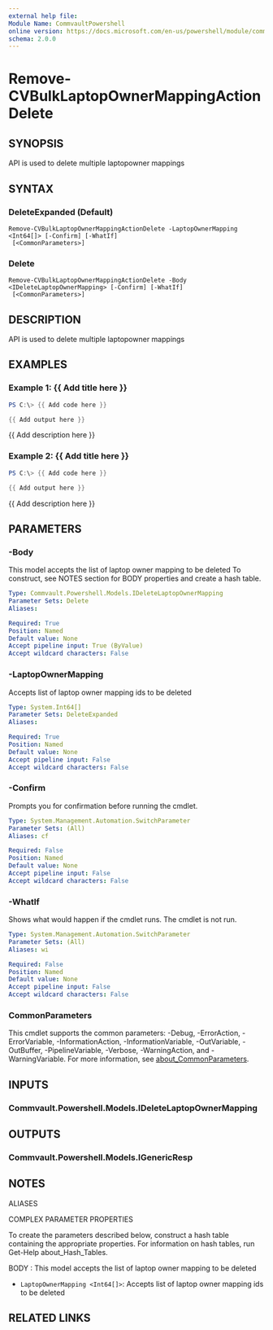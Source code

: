 ```yaml
---
external help file:
Module Name: CommvaultPowershell
online version: https://docs.microsoft.com/en-us/powershell/module/commvaultpowershell/remove-cvbulklaptopownermappingactiondelete
schema: 2.0.0
---
```


# Remove-CVBulkLaptopOwnerMappingActionDelete

## SYNOPSIS
API is used to delete multiple laptopowner mappings

## SYNTAX

### DeleteExpanded (Default)
```
Remove-CVBulkLaptopOwnerMappingActionDelete -LaptopOwnerMapping <Int64[]> [-Confirm] [-WhatIf]
 [<CommonParameters>]
```

### Delete
```
Remove-CVBulkLaptopOwnerMappingActionDelete -Body <IDeleteLaptopOwnerMapping> [-Confirm] [-WhatIf]
 [<CommonParameters>]
```

## DESCRIPTION
API is used to delete multiple laptopowner mappings

## EXAMPLES

### Example 1: {{ Add title here }}
```powershell
PS C:\> {{ Add code here }}

{{ Add output here }}
```

{{ Add description here }}

### Example 2: {{ Add title here }}
```powershell
PS C:\> {{ Add code here }}

{{ Add output here }}
```

{{ Add description here }}

## PARAMETERS

### -Body
This model accepts the list of laptop owner mapping to be deleted
To construct, see NOTES section for BODY properties and create a hash table.

```yaml
Type: Commvault.Powershell.Models.IDeleteLaptopOwnerMapping
Parameter Sets: Delete
Aliases:

Required: True
Position: Named
Default value: None
Accept pipeline input: True (ByValue)
Accept wildcard characters: False
```

### -LaptopOwnerMapping
Accepts list of laptop owner mapping ids to be deleted

```yaml
Type: System.Int64[]
Parameter Sets: DeleteExpanded
Aliases:

Required: True
Position: Named
Default value: None
Accept pipeline input: False
Accept wildcard characters: False
```

### -Confirm
Prompts you for confirmation before running the cmdlet.

```yaml
Type: System.Management.Automation.SwitchParameter
Parameter Sets: (All)
Aliases: cf

Required: False
Position: Named
Default value: None
Accept pipeline input: False
Accept wildcard characters: False
```

### -WhatIf
Shows what would happen if the cmdlet runs.
The cmdlet is not run.

```yaml
Type: System.Management.Automation.SwitchParameter
Parameter Sets: (All)
Aliases: wi

Required: False
Position: Named
Default value: None
Accept pipeline input: False
Accept wildcard characters: False
```

### CommonParameters
This cmdlet supports the common parameters: -Debug, -ErrorAction, -ErrorVariable, -InformationAction, -InformationVariable, -OutVariable, -OutBuffer, -PipelineVariable, -Verbose, -WarningAction, and -WarningVariable. For more information, see [about_CommonParameters](http://go.microsoft.com/fwlink/?LinkID=113216).

## INPUTS

### Commvault.Powershell.Models.IDeleteLaptopOwnerMapping

## OUTPUTS

### Commvault.Powershell.Models.IGenericResp

## NOTES

ALIASES

COMPLEX PARAMETER PROPERTIES

To create the parameters described below, construct a hash table containing the appropriate properties. For information on hash tables, run Get-Help about_Hash_Tables.


BODY <IDeleteLaptopOwnerMapping>: This model accepts the list of laptop owner mapping to be deleted
  - `LaptopOwnerMapping <Int64[]>`: Accepts list of laptop owner mapping ids to be deleted

## RELATED LINKS

